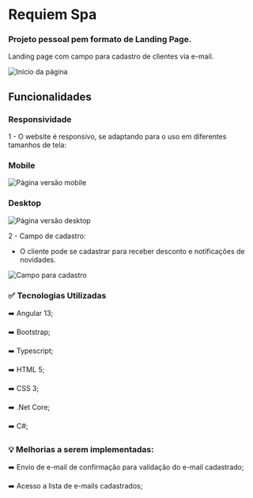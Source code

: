 # Requiem Spa

### Projeto pessoal pem formato de Landing Page.

Landing page com campo para cadastro de clientes via e-mail.

![Início da página](https://firebasestorage.googleapis.com/v0/b/tec-school-3918e.appspot.com/o/imgs-github%2FWhatsApp%20Image%202022-11-20%20at%2019.01.06.jpeg?alt=media&token=96f92081-f3c6-41ec-bb2c-ec1ca1ad836a)

## Funcionalidades

### Responsividade

1 - O website é responsivo, se adaptando para o uso em diferentes tamanhos de tela:

### Mobile

![Página versão mobile](https://firebasestorage.googleapis.com/v0/b/tec-school-3918e.appspot.com/o/imgs-github%2FWhatsApp%20Image%202022-11-20%20at%2019.02.36.jpeg?alt=media&token=22813b55-095c-4c01-a0a1-97a3b4d627c1)

### Desktop

![Página versão desktop](https://firebasestorage.googleapis.com/v0/b/tec-school-3918e.appspot.com/o/imgs-github%2FWhatsApp%20Image%202022-11-20%20at%2019.07.44.jpeg?alt=media&token=166b6840-7dbe-4848-b7f3-a8c15610b8ae)

2 - Campo de cadastro:

- O cliente pode se cadastrar para receber desconto e notificações de novidades.

![Campo para cadastro](https://firebasestorage.googleapis.com/v0/b/tec-school-3918e.appspot.com/o/imgs-github%2FWhatsApp%20Image%202022-11-20%20at%2019.03.14.jpeg?alt=media&token=4329300a-6886-45d7-8be5-9ee992083ac1)

<h3>✅ Tecnologias Utilizadas</h3>

➡️ Angular 13;

➡️ Bootstrap;

➡️ Typescript;

➡️ HTML 5;

➡️ CSS 3;

➡️ .Net Core;

➡️ C#;

<h3>💡 Melhorias a serem implementadas: </h3>

➡️ Envio de e-mail de confirmação para validação do e-mail cadastrado;

➡️ Acesso a lista de e-mails cadastrados;
